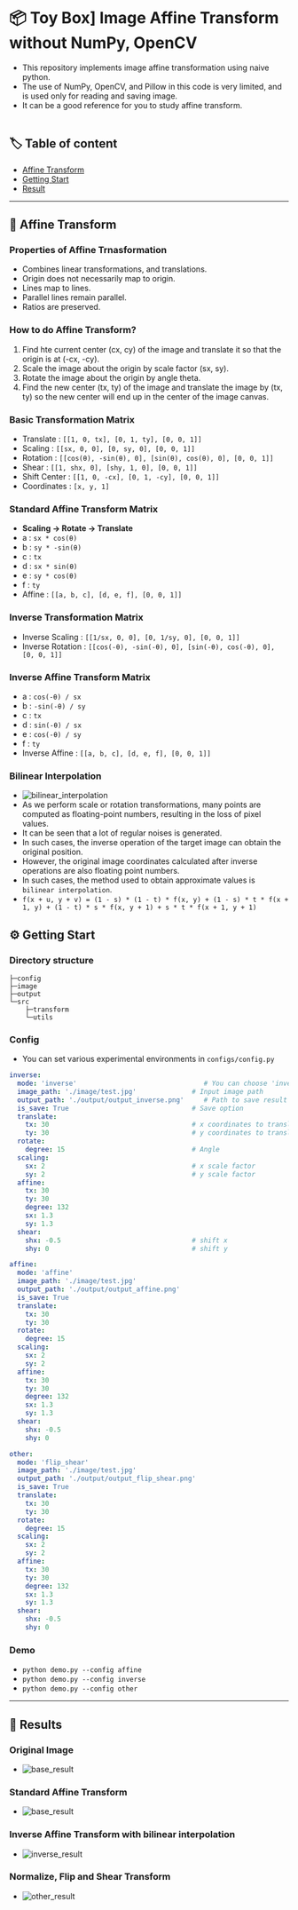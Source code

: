 📦 Toy Box] Image Affine Transform without NumPy, OpenCV
==== 
- This repository implements image affine transformation using naive python.
- The use of NumPy, OpenCV, and Pillow in this code is very limited, and is used only for reading and saving image.
- It can be a good reference for you to study affine transform.
<br></br>
## 🏷 Table of content
- [Affine Transform](#AffineTransform)<br>
- [Getting Start](#GettingStart)<br>
- [Result](#Result)<br>
---
## 🦾 Affine Transform <a name = 'AffineTransform'></a>
### Properties of Affine Trnasformation
- Combines linear transformations, and translations.
- Origin does not necessarily map to origin.
- Lines map to lines.
- Parallel lines remain parallel.
- Ratios are preserved.

### How to do Affine Transform?
1. Find hte current center (cx, cy) of the image and translate it so that the origin is at (-cx, -cy).
2. Scale the image about the origin by scale factor (sx, sy).
3. Rotate the image about the origin by angle theta.
4. Find the new center (tx, ty) of the image and translate the image by (tx, ty) so the new center will end up in the center of the image canvas. 

### Basic Transformation Matrix
- Translate : `[[1, 0, tx], [0, 1, ty], [0, 0, 1]]`
- Scaling : `[[sx, 0, 0], [0, sy, 0], [0, 0, 1]]`
- Rotation : `[[cos(θ), -sin(θ), 0], [sin(θ), cos(θ), 0], [0, 0, 1]]`
- Shear : `[[1, shx, 0], [shy, 1, 0], [0, 0, 1]]`
- Shift Center : `[[1, 0, -cx], [0, 1, -cy], [0, 0, 1]]`
- Coordinates : `[x, y, 1]`

### Standard Affine Transform Matrix
- **Scaling → Rotate → Translate**
- a : `sx * cos(θ)`
- b : `sy * -sin(θ)`
- c : `tx`
- d : `sx * sin(θ)`
- e : `sy * cos(θ)`
- f : `ty`
- Affine : `[[a, b, c], [d, e, f], [0, 0, 1]]`

### Inverse Transformation Matrix
- Inverse Scaling : `[[1/sx, 0, 0], [0, 1/sy, 0], [0, 0, 1]]`
- Inverse Rotation : `[[cos(-θ), -sin(-θ), 0], [sin(-θ), cos(-θ), 0], [0, 0, 1]]`

### Inverse Affine Transform Matrix
- a : `cos(-θ) / sx`
- b : `-sin(-θ) / sy`
- c : `tx`
- d : `sin(-θ) / sx`
- e : `cos(-θ) / sy`
- f : `ty`
- Inverse Affine : `[[a, b, c], [d, e, f], [0, 0, 1]]`

### Bilinear Interpolation
- ![bilinear_interpolation](./image/effect_of_bilinear_interpolation.png)
- As we perform scale or rotation transformations, many points are computed as floating-point numbers, 
  resulting in the loss of pixel values.
- It can be seen that a lot of regular noises is generated.
- In such cases, the inverse operation of the target image can obtain the original position. 
- However, the original image coordinates calculated after inverse operations are also floating point numbers.
- In such cases, the method used to obtain approximate values is `bilinear interpolation`.
- `f(x + u, y + v) = (1 - s) * (1 - t) * f(x, y) + (1 - s) * t * f(x + 1, y) + (1 - t) * s * f(x, y + 1) + s * t * f(x + 1, y + 1)`

## ⚙ Getting Start <a name = 'GettingStart'></a>
### Directory structure
```
├─config
├─image
├─output
└─src
    ├─transform 
    └─utils       
```
### Config
- You can set various experimental environments in `configs/config.py`
``` yaml
inverse:
  mode: 'inverse'                                # You can choose 'inverse_affine' or 'base'. When 'inverse' mode is selected, scaling becomes bilinear interpolation.
  image_path: './image/test.jpg'              # Input image path
  output_path: './output/output_inverse.png'     # Path to save result image
  is_save: True                               # Save option
  translate:                                  
    tx: 30                                    # x coordinates to translate
    ty: 30                                    # y coordinates to translate
  rotate:
    degree: 15                                # Angle
  scaling:                                      
    sx: 2                                     # x scale factor
    sy: 2                                     # y scale factor
  affine:
    tx: 30
    ty: 30
    degree: 132
    sx: 1.3
    sy: 1.3
  shear:        
    shx: -0.5                                 # shift x
    shy: 0                                    # shift y

affine:
  mode: 'affine'
  image_path: './image/test.jpg'
  output_path: './output/output_affine.png'
  is_save: True  
  translate:
    tx: 30
    ty: 30
  rotate:
    degree: 15
  scaling:
    sx: 2
    sy: 2
  affine:
    tx: 30
    ty: 30
    degree: 132
    sx: 1.3
    sy: 1.3
  shear:
    shx: -0.5
    shy: 0

other:
  mode: 'flip_shear'
  image_path: './image/test.jpg'
  output_path: './output/output_flip_shear.png'
  is_save: True
  translate:
    tx: 30
    ty: 30
  rotate:
    degree: 15
  scaling:
    sx: 2
    sy: 2
  affine:
    tx: 30
    ty: 30
    degree: 132
    sx: 1.3
    sy: 1.3
  shear:
    shx: -0.5
    shy: 0
```
### Demo
- `python demo.py --config affine`
- `python demo.py --config inverse`
- `python demo.py --config other`
---
## 👀 Results <a name = 'Result'></a>
### Original Image
- ![base_result](./image/test.jpg)
### Standard Affine Transform
- ![base_result](./image/affine_result.png)
### Inverse Affine Transform with bilinear interpolation
- ![inverse_result](./image/inverse_result.png)
### Normalize, Flip and Shear Transform
- ![other_result](./image/other_result.png)
